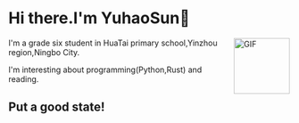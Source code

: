 # Hi there.I'm YuhaoSun👋

<img align="right" alt="GIF" height="100px" src="https://media.giphy.com/media/du3J3cXyzhj75IOgvA/giphy.gif" />

I'm a grade six student in HuaTai primary school,Yinzhou region,Ningbo City.

I'm interesting about programming(Python,Rust) and reading.

## Put a good state!
